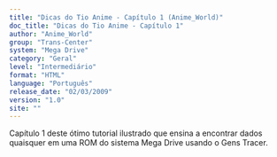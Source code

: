 ```yaml
---
title: "Dicas do Tio Anime - Capítulo 1 (Anime_World)"
doc_title: "Dicas do Tio Anime - Capítulo 1"
author: "Anime_World"
group: "Trans-Center"
system: "Mega Drive"
category: "Geral"
level: "Intermediário"
format: "HTML"
language: "Português"
release_date: "02/03/2009"
version: "1.0"
site: ""
---
```

Capítulo 1 deste ótimo tutorial ilustrado que ensina a encontrar dados quaisquer em uma ROM do sistema Mega Drive usando o Gens Tracer.